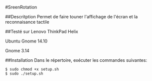 #SreenRotation

##Descritption
Permet de faire touner l'affichage de l'écran et la reconnaisance tactile

##Testé sur
Lenovo ThinkPad Helix

Ubuntu Gnome 14.10

Gnome 3.14

##Installation
Dans le répertoire, exécuter les commandes suivantes:

    $ sudo chmod +x setup.sh
    $ sudo ./setup.sh
